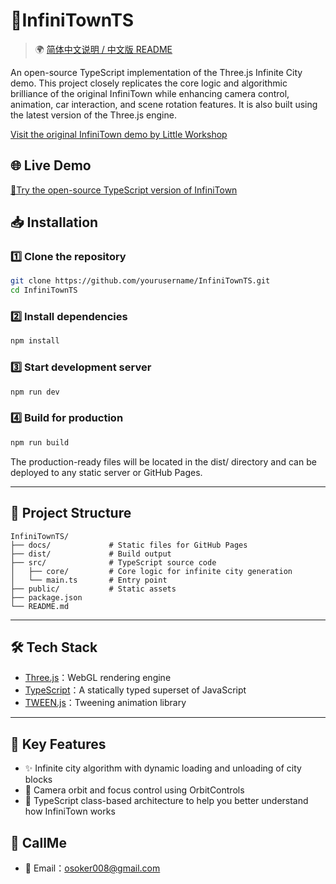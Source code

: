 # 🚀InfiniTownTS
> 🌍 [简体中文说明 / 中文版 README](./readme_zh_cn.md)

An open-source TypeScript implementation of the Three.js Infinite City demo.  This project closely replicates the core logic and algorithmic brilliance of the original InfiniTown while enhancing camera control, animation, car interaction, and scene rotation features. It is also built using the latest version of the Three.js engine.


[Visit the original InfiniTown demo by Little Workshop](https://demos.littleworkshop.fr/infinitown)


## 🌐 Live Demo
[🔗Try the open-source TypeScript version of InfiniTown](https://osoker.github.io/InfiniTownTS/)

## 📥 Installation

### 1️⃣ Clone the repository

```bash
git clone https://github.com/yourusername/InfiniTownTS.git
cd InfiniTownTS
```

### 2️⃣ Install dependencies

```bash
npm install
```

### 3️⃣ Start development server

```bash
npm run dev
```

### 4️⃣ Build for production

```bash
npm run build
```

The production-ready files will be located in the dist/ directory and can be deployed to any static server or GitHub Pages.

---

## 🧭 Project Structure

```
InfiniTownTS/
├── docs/             # Static files for GitHub Pages
├── dist/             # Build output
├── src/              # TypeScript source code
│   ├── core/         # Core logic for infinite city generation
│   └── main.ts       # Entry point
├── public/           # Static assets
├── package.json
└── README.md
```

---

## 🛠️ Tech Stack

- [Three.js](https://threejs.org/)：WebGL rendering engine
- [TypeScript](https://www.typescriptlang.org/)：A statically typed superset of JavaScript
- [TWEEN.js](https://github.com/tweenjs/tween.js)：Tweening animation library

---

## 📌 Key Features

- ✨ Infinite city algorithm with dynamic loading and unloading of city blocks
- 🧭 Camera orbit and focus control using OrbitControls
- 🔧 TypeScript class-based architecture to help you better understand how InfiniTown works


## 💬 CallMe

- 📮 Email：osoker008@gmail.com
